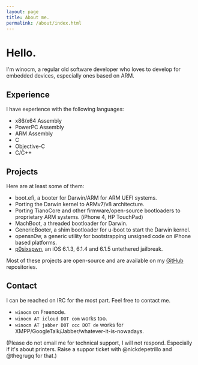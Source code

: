 ```yaml
---
layout: page
title: About me.
permalink: /about/index.html
---
```


Hello.
======

I'm winocm, a regular old software developer who loves to develop for embedded devices, especially ones
based on ARM.

## Experience

I have experience with the following languages:

* x86/x64 Assembly
* PowerPC Assembly
* ARM Assembly
* C
* Objective-C
* C/C++ 

## Projects

Here are at least some of them:

* boot.efi, a booter for Darwin/ARM for ARM UEFI systems.
* Porting the Darwin kernel to ARMv7/v8 architecture.
* Porting TianoCore and other firmware/open-source bootloaders to proprietary ARM systems. (iPhone 4, HP TouchPad)
* MachBoot, a threaded bootloader for Darwin.
* GenericBooter, a shim bootloader for u-boot to start the Darwin kernel.
* opensn0w, a generic utility for bootstrapping unsigned code on iPhone based platforms.
* [p0sixspwn](http://p0sixspwn.com), an iOS 6.1.3, 6.1.4 and 6.1.5 untethered jailbreak.

Most of these projects are open-source and are available on my [GitHub](http://github.com/winocm) repositories.

## Contact

I can be reached on IRC for the most part. Feel free to contact me.

* `winocm` on Freenode.
* `winocm AT icloud DOT com` works too.
* `winocm AT jabber DOT ccc DOT de` works for XMPP/GoogleTalk/Jabber/whatever-it-is-nowadays.

(Please do not email me for technical support, I will not respond. Especially if it's about printers. Raise a suppor 
ticket with @nickdepetrillo and @thegrugq for that.)
